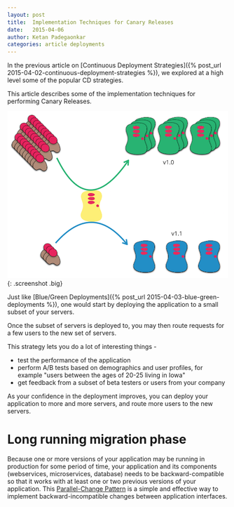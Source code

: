 ```yaml
---
layout: post
title:  Implementation Techniques for Canary Releases
date:   2015-04-06
author: Ketan Padegaonkar
categories: article deployments
---
```


In the previous article on [Continuous Deployment Strategies]({% post_url 2015-04-02-continuous-deployment-strategies %}), we explored at a high level some of the popular CD strategies.

This article describes some of the implementation techniques for performing Canary Releases.

![canary releases](/assets/images/screenshots/cd-strategies/canary.png){: .screenshot .big}

Just like [Blue/Green Deployments]({% post_url 2015-04-03-blue-green-deployments %}), one would start by deploying the application to a small subset of your servers.

Once the subset of servers is deployed to, you may then route requests for a few users to the new set of servers.

This strategy lets you do a lot of interesting things -

* test the performance of the application
* perform A/B tests based on demographics and user profiles, for example "users between the ages of 20-25 living in Iowa"
* get feedback from a subset of beta testers or users from your company

As your confidence in the deployment improves, you can deploy your application to more and more servers, and route more users to the new servers.

# Long running migration phase

Because one or more versions of your application may be running in production for some period of time, your application and its components (webservices, microservices, database) needs to be backward-compatible so that it works with at least one or two previous versions of your application. This [Parallel-Change Pattern](http://martinfowler.com/bliki/ParallelChange.html) is a simple and effective way to implement backward-incompatible changes between application interfaces.


